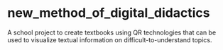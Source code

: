 # new_method_of_digital_didactics
A school project to create textbooks using QR technologies that can be used to visualize textual information on difficult-to-understand topics.
